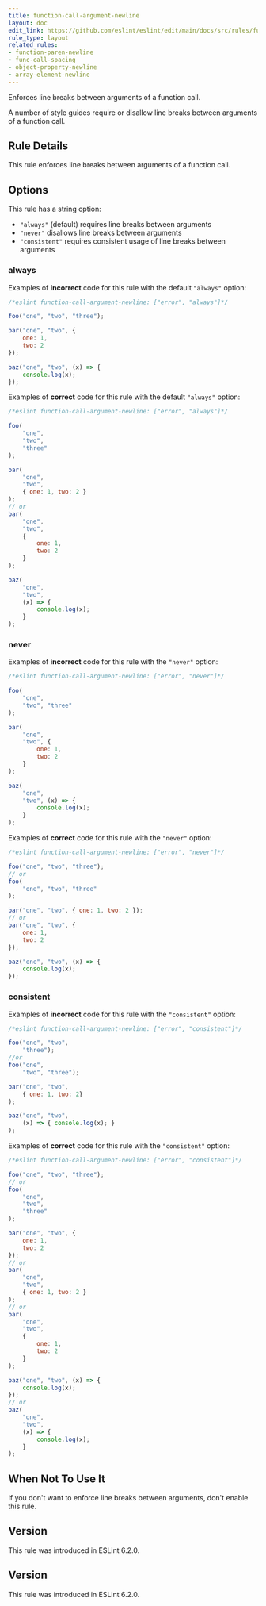 ```yaml
---
title: function-call-argument-newline
layout: doc
edit_link: https://github.com/eslint/eslint/edit/main/docs/src/rules/function-call-argument-newline.md
rule_type: layout
related_rules:
- function-paren-newline
- func-call-spacing
- object-property-newline
- array-element-newline
---
```


<!--FIXABLE-->

Enforces line breaks between arguments of a function call.

A number of style guides require or disallow line breaks between arguments of a function call.

## Rule Details

This rule enforces line breaks between arguments of a function call.

## Options

This rule has a string option:

* `"always"` (default) requires line breaks between arguments
* `"never"` disallows line breaks between arguments
* `"consistent"` requires consistent usage of line breaks between arguments

### always

Examples of **incorrect** code for this rule with the default `"always"` option:

```js
/*eslint function-call-argument-newline: ["error", "always"]*/

foo("one", "two", "three");

bar("one", "two", {
    one: 1,
    two: 2
});

baz("one", "two", (x) => {
    console.log(x);
});
```

Examples of **correct** code for this rule with the default `"always"` option:

```js
/*eslint function-call-argument-newline: ["error", "always"]*/

foo(
    "one",
    "two",
    "three"
);

bar(
    "one",
    "two",
    { one: 1, two: 2 }
);
// or
bar(
    "one",
    "two",
    {
        one: 1,
        two: 2
    }
);

baz(
    "one",
    "two",
    (x) => {
        console.log(x);
    }
);
```

### never

Examples of **incorrect** code for this rule with the `"never"` option:

```js
/*eslint function-call-argument-newline: ["error", "never"]*/

foo(
    "one",
    "two", "three"
);

bar(
    "one",
    "two", {
        one: 1,
        two: 2
    }
);

baz(
    "one",
    "two", (x) => {
        console.log(x);
    }
);
```

Examples of **correct** code for this rule with the `"never"` option:

```js
/*eslint function-call-argument-newline: ["error", "never"]*/

foo("one", "two", "three");
// or
foo(
    "one", "two", "three"
);

bar("one", "two", { one: 1, two: 2 });
// or
bar("one", "two", {
    one: 1,
    two: 2
});

baz("one", "two", (x) => {
    console.log(x);
});
```

### consistent

Examples of **incorrect** code for this rule with the `"consistent"` option:

```js
/*eslint function-call-argument-newline: ["error", "consistent"]*/

foo("one", "two",
    "three");
//or
foo("one",
    "two", "three");

bar("one", "two",
    { one: 1, two: 2}
);

baz("one", "two",
    (x) => { console.log(x); }
);
```

Examples of **correct** code for this rule with the `"consistent"` option:

```js
/*eslint function-call-argument-newline: ["error", "consistent"]*/

foo("one", "two", "three");
// or
foo(
    "one",
    "two",
    "three"
);

bar("one", "two", {
    one: 1,
    two: 2
});
// or
bar(
    "one",
    "two",
    { one: 1, two: 2 }
);
// or
bar(
    "one",
    "two",
    {
        one: 1,
        two: 2
    }
);

baz("one", "two", (x) => {
    console.log(x);
});
// or
baz(
    "one",
    "two",
    (x) => {
        console.log(x);
    }
);
```

## When Not To Use It

If you don't want to enforce line breaks between arguments, don't enable this rule.

## Version

This rule was introduced in ESLint 6.2.0.

## Version

This rule was introduced in ESLint 6.2.0.
